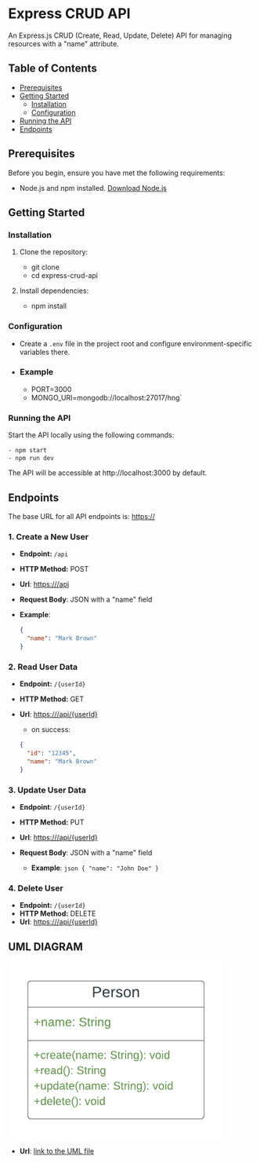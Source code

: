 # Express CRUD API

An Express.js CRUD (Create, Read, Update, Delete) API for managing resources with a "name" attribute.

## Table of Contents

- [Prerequisites](#prerequisites)
- [Getting Started](#getting-started)
  - [Installation](#installation)
  - [Configuration](#configuration)
- [Running the API](#running-the-api)
- [Endpoints](#endpoints)

## Prerequisites

Before you begin, ensure you have met the following requirements:

- Node.js and npm installed. [Download Node.js](https://nodejs.org/)

## Getting Started

### Installation

1. Clone the repository:

   - git clone <repository-url>
   - cd express-crud-api

2. Install dependencies:

   - npm install

### Configuration

- Create a `.env` file in the project root and configure environment-specific variables there.
- ### Example
  - PORT=3000
  - MONGO_URI=mongodb://localhost:27017/hng`

### Running the API

Start the API locally using the following commands:

    - npm start
    - npm run dev

The API will be accessible at http://localhost:3000 by default.

## Endpoints

The base URL for all API endpoints is: [https://](https://hngtask2-08s5.onrender.com)

### 1. Create a New User

- **Endpoint:** `/api`
- **HTTP Method:** POST
- **Url**: [https:///api](https://hngtask2-08s5.onrender.com/api)
- **Request Body**: JSON with a "name" field

- **Example**:
  ```json
  {
    "name": "Mark Brown"
  }
  ```

### 2. Read User Data

- **Endpoint:** `/{userId}`
- **HTTP Method:** GET
- **Url**: [https:///api/{userId}](https://hngtask2-08s5.onrender.com/api/{userId})

  - on success:

  ```json
  {
    "id": "12345",
    "name": "Mark Brown"
  }
  ```

### 3. Update User Data

- **Endpoint**: `/{userId}`
- **HTTP Method:** PUT
- **Url**: [https:///api/{userId}](https://hngtask2-08s5.onrender.com/api/{userId})
- **Request Body**: JSON with a "name" field

  - **Example**:
    `json
{
  "name": "John Doe"
}
`

### 4. Delete User

- **Endpoint:** `/{userId}`
- **HTTP Method:** DELETE
- **Url**: [https:///api/{userId}](https://hngtask2-08s5.onrender.com/api/{userId})

## UML DIAGRAM

![diagram](img/uml.png)

- **Url**: [link to the UML file](https://github.com/debanjo31/hngtask2/blob/main/img/uml.png)
